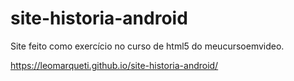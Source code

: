 # site-historia-android
Site feito como exercício no curso de html5 do meucursoemvideo.

https://leomarqueti.github.io/site-historia-android/
